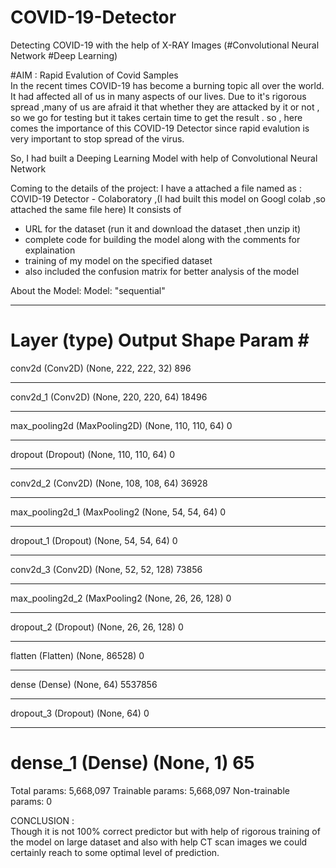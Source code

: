 # COVID-19-Detector
Detecting COVID-19 with the help of X-RAY Images (#Convolutional Neural Network #Deep Learning)

#AIM : Rapid Evalution of Covid Samples                                                                                                                                                                   
In the recent times COVID-19 has become a burning topic all over the world. It had affected all of us in many aspects of our lives.
Due to it's rigorous spread ,many of us are afraid it that whether they are attacked by it or not , so we go for testing but it takes certain time to get the result .
so , here comes the importance of this COVID-19 Detector since rapid evalution is very important to stop spread of the virus.

So, I had built a Deeping Learning Model with help of Convolutional Neural Network

Coming to the details of the project:
I have a attached a file named as : COVID-19 Detector - Colaboratory ,(I had built this model on Googl colab ,so attached the same file here)
It consists of
 * URL for the dataset (run it and download the dataset ,then unzip it)
 * complete code for building the model along with the comments for explaination
 * training of my model on the specified dataset
 * also included the confusion matrix for better analysis of the model

About the Model:
Model: "sequential"
_________________________________________________________________
Layer (type)                 Output Shape              Param #   
=================================================================
conv2d (Conv2D)              (None, 222, 222, 32)      896       
_________________________________________________________________
conv2d_1 (Conv2D)            (None, 220, 220, 64)      18496     
_________________________________________________________________
max_pooling2d (MaxPooling2D) (None, 110, 110, 64)      0         
_________________________________________________________________
dropout (Dropout)            (None, 110, 110, 64)      0         
_________________________________________________________________
conv2d_2 (Conv2D)            (None, 108, 108, 64)      36928     
_________________________________________________________________
max_pooling2d_1 (MaxPooling2 (None, 54, 54, 64)        0         
_________________________________________________________________
dropout_1 (Dropout)          (None, 54, 54, 64)        0         
_________________________________________________________________
conv2d_3 (Conv2D)            (None, 52, 52, 128)       73856     
_________________________________________________________________
max_pooling2d_2 (MaxPooling2 (None, 26, 26, 128)       0         
_________________________________________________________________
dropout_2 (Dropout)          (None, 26, 26, 128)       0         
_________________________________________________________________
flatten (Flatten)            (None, 86528)             0         
_________________________________________________________________
dense (Dense)                (None, 64)                5537856   
_________________________________________________________________
dropout_3 (Dropout)          (None, 64)                0         
_________________________________________________________________
dense_1 (Dense)              (None, 1)                 65        
=================================================================
Total params: 5,668,097
Trainable params: 5,668,097
Non-trainable params: 0


CONCLUSION :                                                                                                                                                                      
Though it is not 100% correct predictor but with help of rigorous training of the model on large dataset and also with help CT scan images we could certainly reach to some optimal level of prediction.

